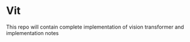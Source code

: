 # Vit
This repo will contain complete implementation of vision transformer and implementation notes
